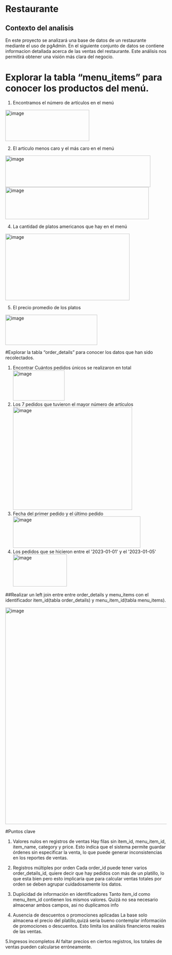 # Restaurante
## Contexto del analisis
En este proyecto se analizará una base de datos de un restaurante mediante el uso de pgAdmin. En el siguiente conjunto de datos se contiene informacion detallada acerca de las ventas del restaurante. Este análisis nos permitirá obtener una visión más clara del negocio.

# Explorar la tabla “menu_items” para conocer los productos del menú.
1. Encontramos el número de artículos en el menú
   
<img width="262" height="97" alt="image" src="https://github.com/user-attachments/assets/0abe7c67-cd78-4f9a-93b3-a5b68a2aa150" />

2. El articulo menos caro y el más caro en el menú
<img width="453" height="98" alt="image" src="https://github.com/user-attachments/assets/46fc5a26-5be6-49d8-9177-f64e7c570726" />
<img width="448" height="100" alt="image" src="https://github.com/user-attachments/assets/fdd9374d-2621-4a7f-baa5-6c18c75f4731" />

4. La cantidad de platos americanos que hay en el menú
<img width="388" height="207" alt="image" src="https://github.com/user-attachments/assets/4783cc60-d310-4c90-b74b-a779e60988fd" />

5. El precio promedio de los platos
<img width="287" height="94" alt="image" src="https://github.com/user-attachments/assets/e12c2d6c-abb2-4cc6-b8b2-98923ec1ec1c" />

#Explorar la tabla “order_details” para conocer los datos que han sido recolectados.
1. Encontrar Cuántos pedidos únicos se realizaron en total
   <img width="161" height="94" alt="image" src="https://github.com/user-attachments/assets/ea8eecba-a7c1-426e-be11-10cfcae03ccb" />
2. Los 7 pedidos que tuvieron el mayor número de artículos
   <img width="372" height="320" alt="image" src="https://github.com/user-attachments/assets/52cb7160-3303-4a6f-8434-9862446d455e" />
3. Fecha del primer pedido y el último pedido
   <img width="398" height="98" alt="image" src="https://github.com/user-attachments/assets/6ebb9456-1000-4701-8751-c38213a3d12a" />
4. Los pedidos que se hicieron entre el '2023-01-01' y el '2023-01-05'
   <img width="168" height="100" alt="image" src="https://github.com/user-attachments/assets/5b1d4267-086b-4d0d-819d-507cf8bd064e" />

##Realizar un left join entre entre order_details y menu_items con el identificador
item_id(tabla order_details) y menu_item_id(tabla menu_items).

<img width="1536" height="674" alt="image" src="https://github.com/user-attachments/assets/c4fc0fa6-35a9-465a-8721-94da87658498" />

#Puntos clave
1. Valores nulos en registros de ventas
Hay filas sin item_id, menu_item_id, item_name, category y price.
Esto indica que el sistema permite guardar órdenes sin especificar la venta, lo que puede generar inconsistencias en los reportes de ventas.

2. Registros múltiples por orden
Cada order_id puede tener varios order_details_id, quiere decir que hay pedidos con más de un platillo, lo que esta bien
pero esto implicaria que para calcular ventas totales por orden se deben agrupar cuidadosamente los datos.

4. Duplicidad de información en identificadores
Tanto item_id como menu_item_id contienen los mismos valores. Quizá no sea necesario almacenar ambos campos, asi no duplicamos info

5. Ausencia de descuentos o promociones aplicadas
La base solo almacena el precio del platillo,quizá seria bueno contemplar información de promociones o descuentos. Esto limita los análisis financieros reales de las ventas.

5.Ingresos incompletos
Al faltar precios en ciertos registros, los totales de ventas pueden calcularse erróneamente.


